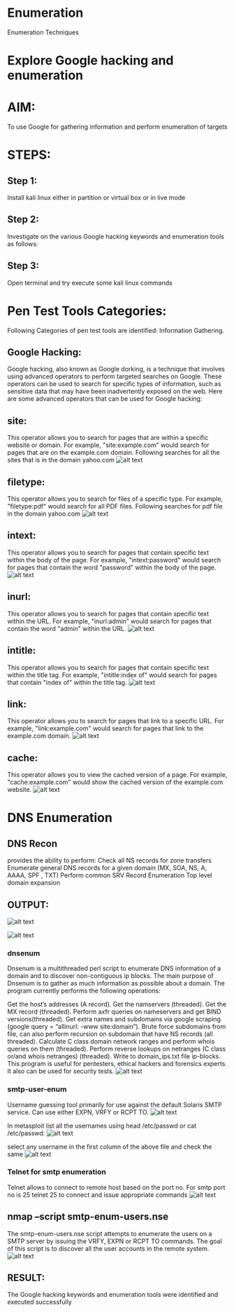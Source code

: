 # Enumeration
Enumeration Techniques

# Explore Google hacking and enumeration 

# AIM:

To use Google for gathering information and perform enumeration of targets

# STEPS:

## Step 1:

Install kali linux either in partition or virtual box or in live mode

## Step 2:

Investigate on the various Google hacking keywords and enumeration tools as follows:


## Step 3:
Open terminal and try execute some kali linux commands

# Pen Test Tools Categories:  

Following Categories of pen test tools are identified:
Information Gathering.

## Google Hacking:

Google hacking, also known as Google dorking, is a technique that involves using advanced operators to perform targeted searches on Google. These operators can be used to search for specific types of information, such as sensitive data that may have been inadvertently exposed on the web. Here are some advanced operators that can be used for Google hacking:

## site: 
This operator allows you to search for pages that are within a specific website or domain. For example, "site:example.com" would search for pages that are on the example.com domain.
Following searches for all the sites that is in the domain yahoo.com
![alt text](<Screenshot 2024-04-10 113823.png>)


## filetype: 
This operator allows you to search for files of a specific type. For example, "filetype:pdf" would search for all PDF files.
Following searches for pdf file in the domain yahoo.com
![alt text](<Screenshot 2024-04-10 113910.png>)


## intext: 
This operator allows you to search for pages that contain specific text within the body of the page. For example, "intext:password" would search for pages that contain the word "password" within the body of the page.
![alt text](<Screenshot 2024-04-10 113943.png>)

## inurl: 
This operator allows you to search for pages that contain specific text within the URL. For example, "inurl:admin" would search for pages that contain the word "admin" within the URL.
![alt text](<Screenshot 2024-04-10 114021.png>)

## intitle: 
This operator allows you to search for pages that contain specific text within the title tag. For example, "intitle:index of" would search for pages that contain "index of" within the title tag.
![alt text](<Screenshot 2024-04-10 114042.png>)

## link: 
This operator allows you to search for pages that link to a specific URL. For example, "link:example.com" would search for pages that link to the example.com domain.
![alt text](<Screenshot 2024-04-12 103001.png>)


## cache: 
This operator allows you to view the cached version of a page. For example, "cache:example.com" would show the cached version of the example.com website.
![alt text](<Screenshot 2024-04-12 102222.png>)
 
# DNS Enumeration


## DNS Recon
provides the ability to perform:
Check all NS records for zone transfers
Enumerate general DNS records for a given domain (MX, SOA, NS, A, AAAA, SPF , TXT)
Perform common SRV Record Enumeration
Top level domain expansion
## OUTPUT:

![alt text](VirtualBox_kali-linux-2024.1-virtualbox-amd64_10_04_2024_09_24_40.png)

![alt text](<Screenshot 2024-03-13 092344.png>)




### dnsenum
Dnsenum is a multithreaded perl script to enumerate DNS information of a domain and to discover non-contiguous ip blocks. The main purpose of Dnsenum is to gather as much information as possible about a domain. The program currently performs the following operations:

Get the host’s addresses (A record).
Get the namservers (threaded).
Get the MX record (threaded).
Perform axfr queries on nameservers and get BIND versions(threaded).
Get extra names and subdomains via google scraping (google query = “allinurl: -www site:domain”).
Brute force subdomains from file, can also perform recursion on subdomain that have NS records (all threaded).
Calculate C class domain network ranges and perform whois queries on them (threaded).
Perform reverse lookups on netranges (C class or/and whois netranges) (threaded).
Write to domain_ips.txt file ip-blocks.
This program is useful for pentesters, ethical hackers and forensics experts. It also can be used for security tests.
![alt text](VirtualBox_kali-linux-2024.1-virtualbox-amd64_10_04_2024_09_26_52.png)


### smtp-user-enum
Username guessing tool primarily for use against the default Solaris SMTP service. Can use either EXPN, VRFY or RCPT TO.
![alt text](VirtualBox_kali-linux-2024.1-virtualbox-amd64_12_04_2024_10_40_45.png)

In metasploit list all the usernames using head /etc/passwd or cat /etc/passwd:
![alt text](VirtualBox_kali-linux-2024.1-virtualbox-amd64_12_04_2024_10_42_43.pngmeta.png)

select any username in the first column of the above file and check the same
![alt text](VirtualBox_kali-linux-2024.1-virtualbox-amd64_12_04_2024_10_42_43.png)

### Telnet for smtp enumeration
Telnet allows to connect to remote host based on the port no. For smtp port no is 25
telnet <host address> 25 to connect and issue appropriate commands
![alt text](VirtualBox_kali-linux-2024.1-virtualbox-amd64_12_04_2024_10_42_43.pngtelnet.png)
  

## nmap –script smtp-enum-users.nse <hostname>

The smtp-enum-users.nse script attempts to enumerate the users on a SMTP server by issuing the VRFY, EXPN or RCPT TO commands. The goal of this script is to discover all the user accounts in the remote system.
![alt text](VirtualBox_kali-linux-2024.1-virtualbox-amd64_12_04_2024_10_42_43.pngnmap.png)  
## RESULT:
The Google hacking keywords and enumeration tools were identified and executed successfully


